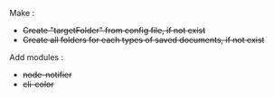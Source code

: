 Make :

- ~~Create "targetFolder" from config file, if not exist~~
- ~~Create all folders for each types of saved documents, if not exist~~

Add modules :

- ~~node-notifier~~
- ~~cli-color~~
